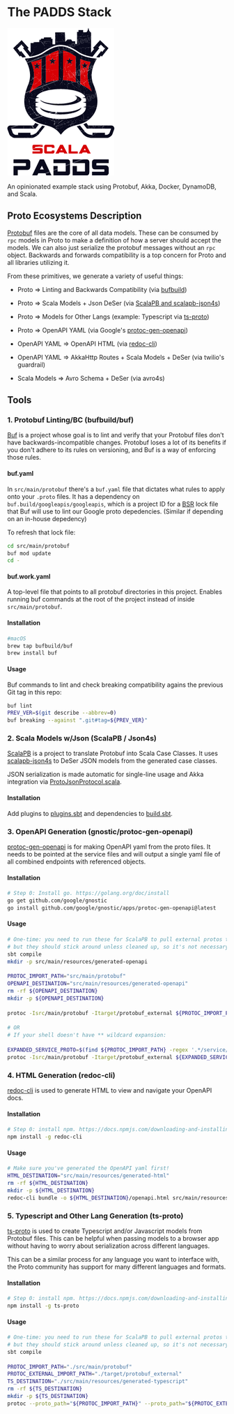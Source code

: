 # The PADDS Stack

![Scala PADDS Logo (courtesy of https://logodesign.net)](scala-padds.png?raw=true)

An opinionated example stack using Protobuf, Akka, Docker, DynamoDB, and Scala.

## Proto Ecosystems Description

[Protobuf](https://developers.google.com/protocol-buffers) files are the core of all data models. 
These can be consumed by `rpc` models in Proto to make a definition of how a server should accept the models.
We can also just serialize the protobuf messages without an `rpc` object.
Backwards and forwards compatibility is a top concern for Proto and all libraries utilizing it.

From these primitives, we generate a variety of useful things:

- Proto => Linting and Backwards Compatibility (via [bufbuild](#1-protobuf-lintingbc-bufbuildbuf))


- Proto => Scala Models + Json DeSer (via [ScalaPB and scalapb-json4s](#2-scala-models-wjson-scalapb--json4s))


- Proto => Models for Other Langs (example: Typescript via [ts-proto](#5-typescript-and-other-lang-generation-ts-proto))


- Proto => OpenAPI YAML (via Google's [protoc-gen-openapi](#3-openapi-generation-gnosticprotoc-gen-openapi))
- OpenAPI YAML => OpenAPI HTML (via [redoc-cli](#4-html-generation-redoc-cli))
- OpenAPI YAML => AkkaHttp Routes + Scala Models + DeSer (via twilio's guardrail)


- Scala Models => Avro Schema + DeSer (via avro4s)

## Tools

### 1. Protobuf Linting/BC (bufbuild/buf) 

[Buf](https://buf.build/) is a project whose goal is to lint and verify that your Protobuf 
files don't have backwards-incompatible changes. Protobuf loses a lot of its benefits
if you don't adhere to its rules on versioning, and Buf is a way of enforcing those rules.

#### buf.yaml

In `src/main/protobuf` there's a `buf.yaml` file that dictates what rules to apply onto your `.proto` files.
It has a dependency on `buf.build/googleapis/googleapis`, which is a project ID for a 
[BSR](https://buf.build/product/bsr/) lock file that Buf will use 
to lint our Google proto depedencies. (Similar if depending on an in-house depedency) 

To refresh that lock file:

```bash
cd src/main/protobuf
buf mod update
cd -
```

#### buf.work.yaml

A top-level file that points to all protobuf directories in this project. Enables running buf commands
at the root of the project instead of inside `src/main/protobuf`.

#### Installation

```bash
#macOS
brew tap bufbuild/buf
brew install buf
```

#### Usage

Buf commands to lint and check breaking compatibility agains the previous Git tag in this repo:

```bash
buf lint
PREV_VER=$(git describe --abbrev=0)
buf breaking --against ".git#tag=${PREV_VER}"
```

### 2. Scala Models w/Json (ScalaPB / Json4s)

[ScalaPB](https://scalapb.github.io/) is a project to translate Protobuf into Scala Case Classes.
It uses [scalapb-json4s](https://github.com/scalapb/scalapb-json4s) to DeSer JSON models from the generated
case classes. 

JSON serialization is made automatic for single-line usage and Akka integration via 
[ProtoJsonProtocol.scala](src/main/scala/com/padds/example/json/ProtoJsonProtocol.scala).

#### Installation

Add plugins to [plugins.sbt](project/plugins.sbt) and dependencies to [build.sbt](build.sbt).

### 3. OpenAPI Generation (gnostic/protoc-gen-openapi)

[protoc-gen-openapi](https://github.com/google/gnostic/tree/master/apps/protoc-gen-openapi)
is for making OpenAPI yaml from the proto files. It needs to be pointed at the service files 
and will output a single yaml file of all combined endpoints with referenced objects.

#### Installation

```bash
# Step 0: Install go. https://golang.org/doc/install
go get github.com/google/gnostic
go install github.com/google/gnostic/apps/protoc-gen-openapi@latest
```

#### Usage

```bash
# One-time: you need to run these for ScalaPB to pull external protos the first time, 
# but they should stick around unless cleaned up, so it's not necessary every time
sbt compile 
mkdir -p src/main/resources/generated-openapi

PROTOC_IMPORT_PATH="src/main/protobuf"
OPENAPI_DESTINATION="src/main/resources/generated-openapi"
rm -rf ${OPENAPI_DESTINATION}
mkdir -p ${OPENAPI_DESTINATION}

protoc -Isrc/main/protobuf -Itarget/protobuf_external ${PROTOC_IMPORT_PATH}/**/service/*.proto --openapi_out=${OPENAPI_DESTINATION}

# OR
# If your shell doesn't have ** wildcard expansion:

EXPANDED_SERVICE_PROTO=$(find ${PROTOC_IMPORT_PATH} -regex '.*/service/.*.proto' | tr '\n' ' ')
protoc -Isrc/main/protobuf -Itarget/protobuf_external ${EXPANDED_SERVICE_PROTO} --openapi_out=${OPENAPI_DESTINATION}
```

### 4. HTML Generation (redoc-cli)

[redoc-cli](https://www.npmjs.com/package/redoc-cli) is used to generate HTML to view and navigate
your OpenAPI docs.

#### Installation

```bash
# Step 0: install npm. https://docs.npmjs.com/downloading-and-installing-node-js-and-npm
npm install -g redoc-cli
```

#### Usage

```bash
# Make sure you've generated the OpenAPI yaml first!
HTML_DESTINATION="src/main/resources/generated-html"
rm -rf ${HTML_DESTINATION}
mkdir -p ${HTML_DESTINATION}
redoc-cli bundle -o ${HTML_DESTINATION}/openapi.html src/main/resources/generated-openapi/*
```

### 5. Typescript and Other Lang Generation (ts-proto) 

[ts-proto](https://www.npmjs.com/package/ts-proto) is used to create 
Typescript and/or Javascript models from Protobuf files. This can be helpful when passing models
to a browser app without having to worry about serialization across different languages.

This can be a similar process for any language you want to interface with, the Proto community
has support for many different languages and formats.

#### Installation

```bash
# Step 0: install npm. https://docs.npmjs.com/downloading-and-installing-node-js-and-npm
npm install -g ts-proto
```

#### Usage

```bash
# One-time: you need to run these for ScalaPB to pull external protos the first time, 
# but they should stick around unless cleaned up, so it's not necessary every time
sbt compile 

PROTOC_IMPORT_PATH="./src/main/protobuf"
PROTOC_EXTERNAL_IMPORT_PATH="./target/protobuf_external"
TS_DESTINATION="./src/main/resources/generated-typescript"
rm -rf ${TS_DESTINATION}
mkdir -p ${TS_DESTINATION}
protoc --proto_path="${PROTOC_IMPORT_PATH}" --proto_path="${PROTOC_EXTERNAL_IMPORT_PATH}" --ts_proto_opt=esModuleInterop=true,outputEncodeMethods=false,outputJsonMethods=false,outputClientImpl=false,useOptionals=true,unrecognizedEnum=false --ts_proto_out="${TS_DESTINATION}" $(find ${PROTOC_IMPORT_PATH} -iname "*.proto")
```
